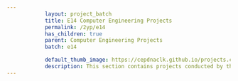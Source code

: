 ```yaml
---
            layout: project_batch
            title: E14 Computer Engineering Projects
            permalink: /2yp/e14
            has_children: true
            parent: Computer Engineering Projects
            batch: e14

            default_thumb_image: https://cepdnaclk.github.io/projects.ce.pdn.ac.lk/data/categories/2yp/thumbnail.jpg
            description: This section contains projects conducted by the students after their second year. Usually, these projects are conducted by groups of 3 students, and followed by Agile principles.
---
```

